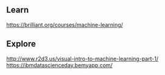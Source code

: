 ## Learn

https://brilliant.org/courses/machine-learning/

## Explore

http://www.r2d3.us/visual-intro-to-machine-learning-part-1/
https://ibmdatascienceday.bemyapp.com/
